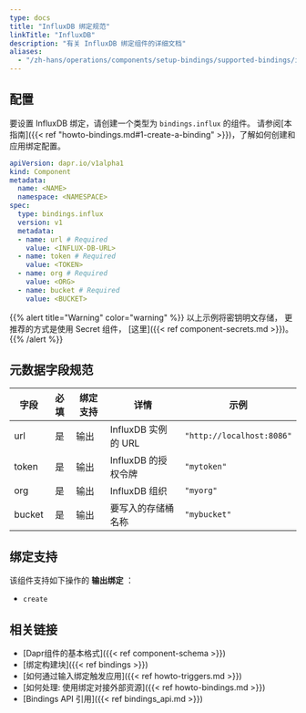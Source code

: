 ```yaml
---
type: docs
title: "InfluxDB 绑定规范"
linkTitle: "InfluxDB"
description: "有关 InfluxDB 绑定组件的详细文档"
aliases:
  - "/zh-hans/operations/components/setup-bindings/supported-bindings/influxdb/"
---
```


## 配置

要设置 InfluxDB 绑定，请创建一个类型为 `bindings.influx` 的组件。 请参阅[本指南]({{< ref "howto-bindings.md#1-create-a-binding" >}})，了解如何创建和应用绑定配置。


```yaml
apiVersion: dapr.io/v1alpha1
kind: Component
metadata:
  name: <NAME>
  namespace: <NAMESPACE>
spec:
  type: bindings.influx
  version: v1
  metadata:
  - name: url # Required
    value: <INFLUX-DB-URL>
  - name: token # Required
    value: <TOKEN>
  - name: org # Required
    value: <ORG>
  - name: bucket # Required
    value: <BUCKET>
```

{{% alert title="Warning" color="warning" %}}
以上示例将密钥明文存储， 更推荐的方式是使用 Secret 组件， [这里]({{< ref component-secrets.md >}})。
{{% /alert %}}

## 元数据字段规范

| 字段     | 必填 | 绑定支持 | 详情               | 示例                        |
| ------ |:--:| ---- | ---------------- | ------------------------- |
| url    | 是  | 输出   | InfluxDB 实例的 URL | `"http://localhost:8086"` |
| token  | 是  | 输出   | InfluxDB 的授权令牌   | `"mytoken"`               |
| org    | 是  | 输出   | InfluxDB 组织      | `"myorg"`                 |
| bucket | 是  | 输出   | 要写入的存储桶名称        | `"mybucket"`              |

## 绑定支持

该组件支持如下操作的 **输出绑定** ：

- `create`

## 相关链接

- [Dapr组件的基本格式]({{< ref component-schema >}})
- [绑定构建块]({{< ref bindings >}})
- [如何通过输入绑定触发应用]({{< ref howto-triggers.md >}})
- [如何处理: 使用绑定对接外部资源]({{< ref howto-bindings.md >}})
- [Bindings API 引用]({{< ref bindings_api.md >}})
